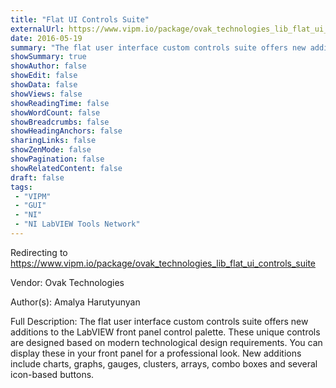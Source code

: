 ```yaml
---
title: "Flat UI Controls Suite"
externalUrl: https://www.vipm.io/package/ovak_technologies_lib_flat_ui_controls_suite
date: 2016-05-19
summary: "The flat user interface custom controls suite offers new additions to the LabVIEW front panel control palette."
showSummary: true
showAuthor: false
showEdit: false
showData: false
showViews: false
showReadingTime: false
showWordCount: false
showBreadcrumbs: false
showHeadingAnchors: false
sharingLinks: false
showZenMode: false
showPagination: false
showRelatedContent: false
draft: false
tags:
 - "VIPM"
 - "GUI"
 - "NI"
 - "NI LabVIEW Tools Network"
---
```


Redirecting to https://www.vipm.io/package/ovak_technologies_lib_flat_ui_controls_suite

Vendor: Ovak Technologies

Author(s): Amalya Harutyunyan
 
Full Description:
The flat user interface custom controls suite offers new additions to the LabVIEW front panel control palette. These unique controls are designed based on modern technological design requirements. You can display these in your front panel for a professional look. New additions include charts, graphs, gauges, clusters, arrays, combo boxes and several icon-based buttons.